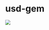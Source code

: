 # usd-gem


<img src="https://yuml.me/diagram/scruffy/class/[Webserver%20mit%20Apache%20Configs%7Bbg:red%7D]%3C-%3E[Git-Repository%7Bbg:green%7D]%3C-%3E[Config-Editor%20Webservice%7Bbg:green%7D]%3C-%3E[Admin-Workstation%7Bbg:red%7D]%3C-%3E[Git-Repository%7Bbg:green%7D]">

